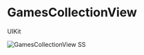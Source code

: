 # GamesCollectionView
UIKit

![GamesCollectionView SS](https://github.com/kayahuseyin/GamesCollectionView/assets/88154777/325c409a-5d08-4882-9bfa-22b5d69580e1)
